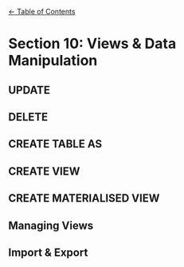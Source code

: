 [← Table of Contents](ToC.md)
# Section 10: Views & Data Manipulation

## UPDATE

## DELETE

## CREATE TABLE AS

## CREATE VIEW

## CREATE MATERIALISED VIEW

## Managing Views

## Import & Export